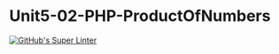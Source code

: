 # Unit5-02-PHP-ProductOfNumbers
[![GitHub's Super Linter](https://github.com/ICS20-Programming-SantiagoH/Unit5-02-PHP-ProductOfNumbers/workflows/GitHub's%20Super%20Linter/badge.svg)](https://github.com/ICS20-Programming-SantiagoH/Unit5-02-PHP-ProductOfNumbers/actions)